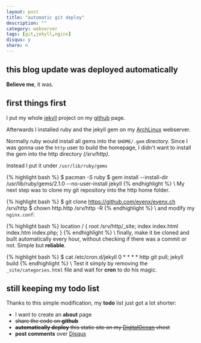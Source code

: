 ```yaml
---
layout: post
title: "automatic git deploy"
description: ""
category: webserver
tags: [git,jekyll,nginx]
disqus: y
share: n
---
```


## this blog update was deployed automatically

**Believe me**, it was.

## first things first

I put my whole [jekyll](http://jekyllbootstrap.com) project on my [github](https://github.com/eyenx/eyenx.ch) page.

Afterwards I installed ruby and the jekyll gem on my [ArchLinux](http://archlinux.org) webserver.

Normally ruby would install all gems into the `$HOME/.gem` directory. Since I was gonna use the `http` user to build the homepage, I didn't want to install the gem into the http directory *(/srv/http)*.

Instead I put it under `/usr/lib/ruby/gems`

{% highlight bash %}
$ pacman -S ruby
$ gem install --install-dir /usr/lib/ruby/gems/2.1.0 --no-user-install jekyll
{% endhighlight %}
\\
My next step was to clone my git repository into the http home folder.

{% highlight bash %}
$ git clone https://github.com/eyenx/eyenx.ch /srv/http
$ chown http.http /srv/http -R
{% endhighlight %}
\\
and modify my `nginx.conf`:

{% highlight bash %}
        location / {
            root   /srv/http/_site;
            index  index.html index.htm index.php;
        }
{% endhighlight %}
\\
finally, make it be cloned and built automatically every hour, without checking if there was a commit or not. Simple but **reliable**.

{% highlight bash %}
$ cat /etc/cron.d/jekyll
0 * * * * http git pull; jekyll build
{% endhighlight %}
\\
Test it simply by removing the `_site/categories.html` file and wait for **cron** to do his magic.

## still keeping my todo list

Thanks to this simple modification, my **todo** list just got a lot shorter:

- I want to create an **about** page
- <s> share the code on **github** </s>
- <s>**automatically deploy** this static site on my [DigitalOcean](http://digitalocean.com) vhost</s>
- **post comments** over [Disqus](http://disqus.com)
